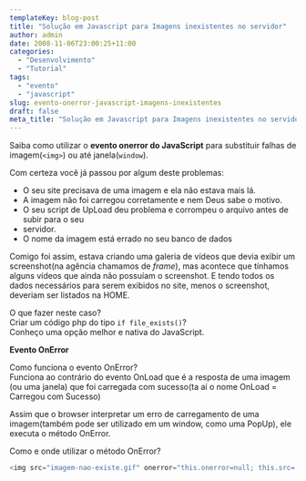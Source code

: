 ```yaml
---
templateKey: blog-post
title: "Solução em Javascript para Imagens inexistentes no servidor"
author: admin
date: 2008-11-06T23:00:25+11:00
categories:
  - "Desenvolvimento"
  - "Tutorial"
tags:
  - "evento"
  - "javascript"
slug: evento-onerror-javascript-imagens-inexistentes
draft: false
meta_title: "Solução em Javascript para Imagens inexistentes no servidor"
---
```


Saiba como utilizar o **evento onerror do JavaScript** para substituir falhas de imagem(`<img>`) ou até janela(`window`).

Com certeza você já passou por algum deste problemas:  

*   O seu site precisava de uma imagem e ela não estava mais lá.
*   A imagem não foi carregou corretamente e nem Deus sabe o motivo.
*   O seu script de UpLoad deu problema e corrompeu o arquivo antes de subir para o seu
*   servidor.
*   O nome da imagem está errado no seu banco de dados

Comigo foi assim, estava criando uma galeria de vídeos que devia exibir um screenshot(na agência chamamos de _frame_), mas acontece que tínhamos alguns vídeos que ainda não possuíam o screenshot. E tendo todos os dados necessários para serem exibidos no site, menos o screenshot, deveriam ser listados na HOME.

O que fazer neste caso?\
Criar um código php do tipo `if file_exists()`?\
Conheço uma opção melhor e nativa do JavaScript.

**Evento OnError**

Como funciona o evento OnError?\
Funciona ao contrário do evento OnLoad que é a resposta de uma imagem (ou uma janela) que foi carregada com sucesso(ta aí o nome OnLoad = Carregou com Sucesso)

Assim que o browser interpretar um erro de carregamento de uma imagem(também pode ser utilizado em um window, como uma PopUp), ele executa o método OnError.

Como e onde utilizar o método OnError?
```javascript
<img src="imagem-nao-existe.gif" onerror="this.onerror=null; this.src='thumb-video-default.jpg'" />
```
